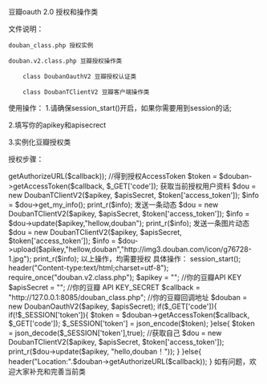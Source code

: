 豆瓣oauth 2.0 授权和操作类

文件说明：

	douban_class.php 授权实例
	
	douban.v2.class.php 豆瓣授权操作类
	
		class DoubanOauthV2 豆瓣授权认证类
		
		class DoubanTClientV2 豆瓣客户端操作类
		

使用操作：
1.请确保session_start()开启，如果你需要用到session的话;

2.填写你的apikey和apisecrect

3.实例化豆瓣授权类


授权步骤：

<?php
	$douban = new DoubanOauthV2($apikey, $apisSecret);
	
	//跳转到授权地址
	
	header("Location:".$douban->getAuthorizeURL($callback));
	
	//得到授权AccessToken
	
	$token = $douban->getAccessToken($callback, $_GET['code']);
	

获取当前授权用户资料


	$dou = new DoubanTClientV2($apikey, $apisSecret, $token['access_token']);
	
	$info = $dou->get_my_info();
	
	print_r($info);
	


发送一条动态


	$dou = new DoubanTClientV2($apikey, $apisSecret, $token['access_token']);
	
	$info = $dou->update($apikey,"hellow,douban");
	
	print_r($info);
	


发送一条图片动态


	$dou = new DoubanTClientV2($apikey, $apisSecret, $token['access_token']);
	
	$info = $dou->upload($apikey,"hellow,douban","http://img3.douban.com/icon/g76728-1.jpg");
	
	print_r($info);
	

以上操作，均需要授权


具体操作：

session_start();

header("Content-type:text/html;charset=utf-8");

require_once("douban.v2.class.php");

$apikey = ""; //你的豆瓣API KEY

$apisSecret = ""; //你的豆瓣 API KEY_SECRET

$callback = "http://127.0.0.1:8085/douban_class.php"; //你的豆瓣回调地址

$douban = new DoubanOauthV2($apikey, $apisSecret);

if($_GET['code']){

	if(!$_SESSION['token']){
	
		$token = $douban->getAccessToken($callback, $_GET['code']);
		
		$_SESSION['token'] = json_encode($token);
		
	}else{
	
		$token = json_decode($_SESSION['token'],true);
		
		//获取自己
		
		$dou = new DoubanTClientV2($apikey, $apisSecret, $token['access_token']);
		
		print_r($dou->update($apikey, "hello,douban！"));
		
	} 
	
}else{

	header("Location:".$douban->getAuthorizeURL($callback));
	
}



如有问题，欢迎大家补充和完善当前类

